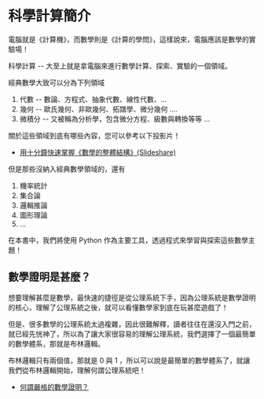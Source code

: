 # 科學計算簡介

電腦就是《計算機》，而數學則是《計算的學問》，這樣說來，電腦應該是數學的實驗場！

科學計算 -- 大至上就是拿電腦來進行數學計算、探索、實驗的一個領域。

經典數學大致可以分為下列領域

1. 代數 -- 數論、方程式、抽象代數、線性代數、...
2. 幾何 -- 歐氏幾何、非歐幾何、拓譜學、微分幾何 ....
3. 微積分 -- 又被稱為分析學，包含微分方程、級數與轉換等等 ...

關於這些領域到底有哪些內容，您可以參考以下投影片！

* [用十分鐘快速掌握《數學的整體結構》(Slideshare)](https://www.slideshare.net/ccckmit/ss-68579935)

但是那些沒納入經典數學領域的，還有

1. 機率統計
2. 集合論
3. 邏輯推論
4. 圖形理論
5. ...


在本書中，我們將使用 Python 作為主要工具，透過程式來學習與探索這些數學主題！

## 數學證明是甚麼？

想要理解甚麼是數學，最快速的捷徑是從公理系統下手，因為公理系統是數學證明的核心，理解了公理系統之後，就可以看懂數學家到底在玩甚麼遊戲了！

但是、很多數學的公理系統太過複雜，因此很難解釋，讀者往往在還沒入門之前，就已經先恍神了，所以為了讓大家很容易的理解公理系統，我們選擇了一個最簡單的數學體系，那就是布林邏輯。

布林邏輯只有兩個值，那就是 0 與 1 ，所以可以說是最簡單的數學體系了，就讓我們從布林邏輯開始，理解何謂公理系統吧！

* [何謂嚴格的數學證明？](../人工智慧/06-邏輯推論/A-邏輯推論簡介)

